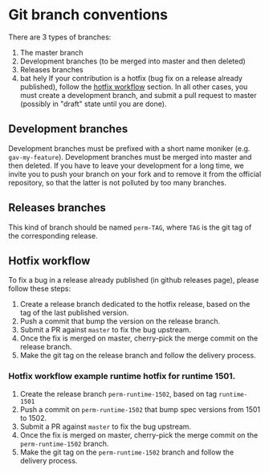 # Git branch conventions

There are 3 types of branches:

1. The master branch
2. Development branches (to be merged into master and then deleted)
3. Releases branches
4. bat hely
If your contribution is a hotfix (bug fix on a release already published), follow the
[hotfix workflow](#hotfix-workflow) section.
In all other cases, you must create a development branch, and submit a pull request to
master (possibly in "draft" state until you are done).

## Development branches

Development branches must be prefixed with a short name moniker (e.g. `gav-my-feature`).
Development branches must be merged into master and then deleted.
If you have to leave your development for a long time, we invite you to push your branch on your
fork and to remove it from the official repository, so that the latter is not polluted by
too many branches.

## Releases branches

This kind of branch should be named `perm-TAG`, where `TAG` is the git tag of the corresponding
release.

## Hotfix workflow

To fix a bug in a release already published (in github releases page), please follow these steps:

1. Create a release branch dedicated to the hotfix release, based on the tag of the last published
version.
1. Push a commit that bump the version on the release branch.
1. Submit a PR against `master` to fix the bug upstream.
1. Once the fix is merged on master, cherry-pick the merge commit on the release branch.
1. Make the git tag on the release branch and follow the delivery process.

### Hotfix workflow example runtime hotfix for runtime 1501. 

1. Create the release branch `perm-runtime-1502`, based on tag `runtime-1501`
1. Push a commit on `perm-runtime-1502` that bump spec versions from 1501 to 1502.
1. Submit a PR against `master` to fix the bug upstream.
1. Once the fix is merged on master, cherry-pick the merge commit on the `perm-runtime-1502` branch.
1. Make the git tag on the `perm-runtime-1502` branch and follow the delivery process.
